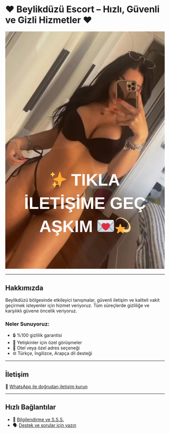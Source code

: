 # ❤️ Beylikdüzü Escort – Hızlı, Güvenli ve Gizli Hizmetler ❤️

[![TIKLA SİTEYE GİT](kiz.png)](https://pezevenkdayi.xyz)

---

## Hakkımızda

Beylikdüzü bölgesinde etkileyici tanışmalar, güvenli iletişim ve kaliteli vakit geçirmek isteyenler için hizmet veriyoruz. Tüm süreçlerde gizliliğe ve karşılıklı güvene öncelik veriyoruz.

### Neler Sunuyoruz:

- 🔒 %100 gizlilik garantisi  
- 👥 Yetişkinler için özel görüşmeler  
- 🏨 Otel veya özel adres seçeneği  
- 🌐 Türkçe, İngilizce, Arapça dil desteği

---

## İletişim

📱 [WhatsApp ile doğrudan iletişim kurun](https://t.me/alvannis)

---

## Hızlı Bağlantılar

- 🔗 [Bilgilendirme ve S.S.S.](https://t.me/alvannis)  
- 🗣️ [Destek ve sorular için yazın](https://t.me/alvannis)
